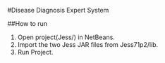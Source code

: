 #Disease Diagnosis Expert System

##How to run
1. Open project(Jess/) in NetBeans.
2. Import the two Jess JAR files from Jess71p2/lib.
3. Run Project.
